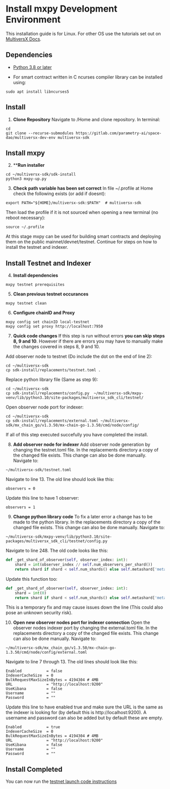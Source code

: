 # Install mxpy Development Environment

This installation guide is for Linux. For other OS use the tutorials set out on [MultiversX Docs](docs.multiversx.com).

## Dependencies

- [Python 3.8 or later](https://www.python.org/)

- For smart contract written in C ncurses compiler library can be installed using:
```
sudo apt install libncurses5
```

## Install
1. **Clone Repository**
Navigate to /Home and clone repository. In terminal:
```
cd
git clone --recurse-submodules https://gitlab.com/parametry-ai/space-dao/multiversx-dev-env multiversx-sdk
```

## Install mxpy
2. ****Run installer**
```
cd ~/multiversx-sdk/sdk-install
python3 mxpy-up.py
```
3. **Check path variable has been set correct**
In file ~/.profile at Home check the following exists (or add if doesnt):
```
export PATH="${HOME}/multiversx-sdk:$PATH"	# multiversx-sdk
```

Then load the profile if it is not sourced when opening a new terminal (no
reboot necessary):
```
source ~/.profile
```

At this stage mxpy can be used for building smart contracts and deploying them on the public mainnet/devnet/testnet. Continue for steps on how to install the testnet and indexer.

## Install Testnet and Indexer

4. **Install dependencies**
```
mxpy testnet prerequisites
```

5. **Clean previous testnet occurances**
```
mxpy testnet clean
```

6. **Configure chainID and Proxy**
```
mxpy config set chainID local-testnet
mxpy config set proxy http://localhost:7950
```


7. **Quick code changes**
If this step is run without errors **you can skip steps 8, 9 and 10**. However if there are errors you may have to manually make the changes covered in steps 8, 9 and 10.

Add observer node to testnet (Do include the dot on the end of line 2):
```
cd ~/multiversx-sdk
cp sdk-install/replacements/testnet.toml .
```
Replace python library file (Same as step 9):
```
cd ~/multiversx-sdk
cp sdk-install/replacements/config.py  ~/multiversx-sdk/mxpy-venv/lib/python3.10/site-packages/multiversx_sdk_cli/testnet/
```
Open observer node port for indexer:
```
cd ~/multiversx-sdk
cp sdk-install/replacements/external.toml ~/multiversx-sdk/mx_chain_go/v1.3.50/mx-chain-go-1.3.50/cmd/node/config/
```
If all of this step executed succefully you have completed the install.

8. **Add observer node for indexer**
Add observer node generation by changing the testnet.toml file. In the replacements directory a copy of the changed file exists. This change can also be done manually.
Navigate to:
```
~/multiversx-sdk/testnet.toml
```
Navigate to line 13. The old line should look like this:
```
observers = 0
```
Update this line to have 1 observer:
```
observers = 1
```

9. **Change python library code**
To fix a later error a change has to be made to the python library. In the replacements directory a copy of the changed file exists. This change can also be done manually. Navigate to:
```
~/multiversx-sdk/mxpy-venv/lib/python3.10/site-packages/multiversx_sdk_cli/testnet/config.py
```
Navigate to line 248. The old code looks like this:
```python
def _get_shard_of_observer(self, observer_index: int):
    shard = int(observer_index // self.num_observers_per_shard())
    return shard if shard < self.num_shards() else self.metashard['metashardID']
```
Update this function too:
```python
def _get_shard_of_observer(self, observer_index: int):
    shard = int(0)
    return shard if shard < self.num_shards() else self.metashard['metashardID']
```
This is a temporary fix and may cause issues down the line (This could also pose an unknown security risk).



10. **Open new observer nodes port for indexer connection**
Open the observer nodes indexer port by changing the external.toml file. In the replacements directory a copy of the changed file exists. This change can also be done manually.
Navigate to:
```
~/multiversx-sdk/mx_chain_go/v1.3.50/mx-chain-go-1.3.50/cmd/node/config/external.toml
```
Navigate to line 7 through 13. The old lines should look like this:
```
Enabled           = false
IndexerCacheSize  = 0
BulkRequestMaxSizeInBytes = 4194304 # 4MB
URL               = "http://localhost:9200"
UseKibana         = false
Username          = ""
Password          = ""
```
Update this line to have enabled true and make sure the URL is the same as the indexer is looking for (by default this is http://localhost:9200). A username and password can also be added but by default these are empty.
```
Enabled           = true
IndexerCacheSize  = 0
BulkRequestMaxSizeInBytes = 4194304 # 4MB
URL               = "http://localhost:9200"
UseKibana         = false
Username          = ""
Password          = ""
```

## Install Completed

You can now run the [testnet launch code instructions](../testnet_execution.md)
